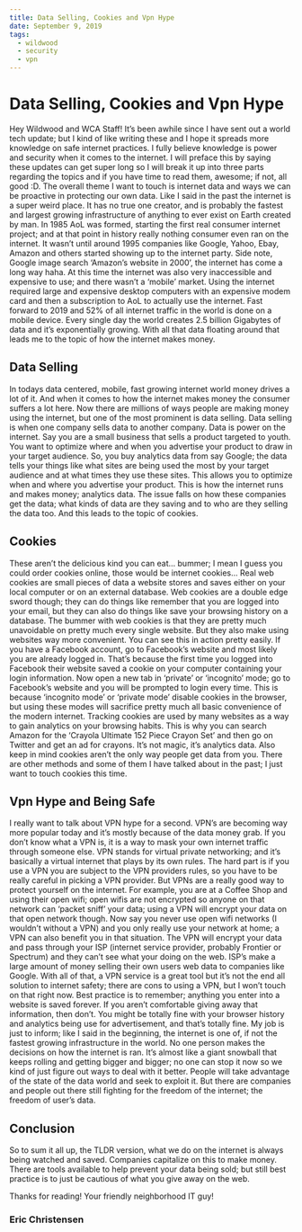 ```yaml
---
title: Data Selling, Cookies and Vpn Hype
date: September 9, 2019
tags:
  - wildwood
  - security
  - vpn
---
```


# Data Selling, Cookies and Vpn Hype

Hey Wildwood and WCA Staff!
It’s been awhile since I have sent out a world tech update; but I kind of like writing these and I hope it spreads more knowledge on safe internet practices. I fully believe knowledge is power and security when it comes to the internet. I will preface this by saying these updates can get super long so I will break it up into three parts regarding the topics and if you have time to read them, awesome; if not, all good :D. The overall theme I want to touch is internet data and ways we can be proactive in protecting our own data. Like I said in the past the internet is a super weird place. It has no true one creator, and is probably the fastest and largest growing infrastructure of anything to ever exist on Earth created by man. In 1985 AoL was formed, starting the first real consumer internet project; and at that point in history really nothing consumer even ran on the internet. It wasn’t until around 1995 companies like Google, Yahoo, Ebay, Amazon and others started showing up to the internet party. Side note, Google image search ‘Amazon’s website in 2000’, the internet has come a long way haha. At this time the internet was also very inaccessible and expensive to use; and there wasn’t a ‘mobile’ market. Using the internet required large and expensive desktop computers with an expensive modem card and then a subscription to AoL to actually use the internet. Fast forward to 2019 and 52% of all internet traffic in the world is done on a mobile device. Every single day the world creates 2.5 billion Gigabytes of data and it’s exponentially growing. With all that data floating around that leads me to the topic of how the internet makes money.

## Data Selling

In todays data centered, mobile, fast growing internet world money drives a lot of it. And when it comes to how the internet makes money the consumer suffers a lot here. Now there are millions of ways people are making money using the internet, but one of the most prominent is data selling. Data selling is when one company sells data to another company. Data is power on the internet. Say you are a small business that sells a product targeted to youth. You want to optimize where and when you advertise your product to draw in your target audience. So, you buy analytics data from say Google; the data tells your things like what sites are being used the most by your target audience and at what times they use these sites. This allows you to optimize when and where you advertise your product. This is how the internet runs and makes money; analytics data. The issue falls on how these companies get the data; what kinds of data are they saving and to who are they selling the data too. And this leads to the topic of cookies.

## Cookies

These aren’t the delicious kind you can eat… bummer; I mean I guess you could order cookies online, those would be internet cookies... Real web cookies are small pieces of data a website stores and saves either on your local computer or on an external database. Web cookies are a double edge sword though; they can do things like remember that you are logged into your email, but they can also do things like save your browsing history on a database. The bummer with web cookies is that they are pretty much unavoidable on pretty much every single website. But they also make using websites way more convenient. You can see this in action pretty easily. If you have a Facebook account, go to Facebook’s website and most likely you are already logged in. That’s because the first time you logged into Facebook their website saved a cookie on your computer containing your login information. Now open a new tab in ‘private’ or ‘incognito’ mode; go to Facebook’s website and you will be prompted to login every time. This is because ‘incognito mode’ or ‘private mode’ disable cookies in the browser, but using these modes will sacrifice pretty much all basic convenience of the modern internet. Tracking cookies are used by many websites as a way to gain analytics on your browsing habits. This is why you can search Amazon for the ‘Crayola Ultimate 152 Piece Crayon Set’ and then go on Twitter and get an ad for crayons. It’s not magic, it’s analytics data. Also keep in mind cookies aren’t the only way people get data from you. There are other methods and some of them I have talked about in the past; I just want to touch cookies this time.

## Vpn Hype and Being Safe

I really want to talk about VPN hype for a second. VPN’s are becoming way more popular today and it’s mostly because of the data money grab. If you don’t know what a VPN is, it is a way to mask your own internet traffic through someone else. VPN stands for virtual private networking; and it’s basically a virtual internet that plays by its own rules. The hard part is if you use a VPN you are subject to the VPN providers rules, so you have to be really careful in picking a VPN provider. But VPNs are a really good way to protect yourself on the internet. For example, you are at a Coffee Shop and using their open wifi; open wifis are not encrypted so anyone on that network can ‘packet sniff’ your data; using a VPN will encrypt your data on that open network though. Now say you never use open wifi networks (I wouldn’t without a VPN) and you only really use your network at home; a VPN can also benefit you in that situation. The VPN will encrypt your data and pass through your ISP (internet service provider, probably Frontier or Spectrum) and they can’t see what your doing on the web. ISP’s make a large amount of money selling their own users web data to companies like Google. With all of that, a VPN service is a great tool but it’s not the end all solution to internet safety; there are cons to using a VPN, but I won’t touch on that right now. Best practice is to remember; anything you enter into a website is saved forever. If you aren’t comfortable giving away that information, then don’t. You might be totally fine with your browser history and analytics being use for advertisement, and that’s totally fine. My job is just to inform; like I said in the beginning, the internet is one of, if not the fastest growing infrastructure in the world. No one person makes the decisions on how the internet is ran. It’s almost like a giant snowball that keeps rolling and getting bigger and bigger; no one can stop it now so we kind of just figure out ways to deal with it better. People will take advantage of the state of the data world and seek to exploit it. But there are companies and people out there still fighting for the freedom of the internet; the freedom of user’s data.

## Conclusion

So to sum it all up, the TLDR version, what we do on the internet is always being watched and saved. Companies capitalize on this to make money. There are tools available to help prevent your data being sold; but still best practice is to just be cautious of what you give away on the web.

Thanks for reading! Your friendly neighborhood IT guy!
### Eric Christensen
